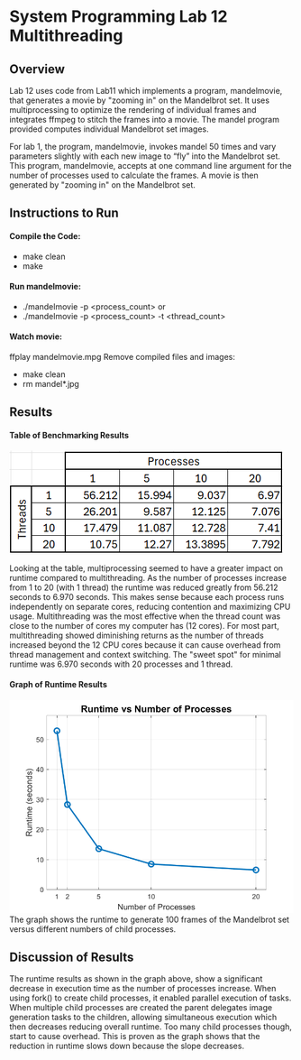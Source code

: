 # System Programming Lab 12 Multithreading

## Overview
Lab 12 uses code from Lab11 which implements a program, mandelmovie, that generates a movie by "zooming in" on the Mandelbrot set. It uses multiprocessing to optimize the rendering of individual frames and integrates ffmpeg to stitch the frames into a movie. The mandel program provided computes individual Mandelbrot set images.

For lab 1, the program, mandelmovie, invokes mandel 50 times and vary parameters slightly with each new image to “fly” into the Mandelbrot set. This program, mandelmovie, accepts at one command line argument for the number of processes used to calculate the frames. A movie is then generated by "zooming in" on the Mandelbrot set. 

## Instructions to Run
#### Compile the Code:
- make clean
- make
#### Run mandelmovie:
- ./mandelmovie -p <process_count>
    or
- ./mandelmovie -p <process_count> -t <thread_count>
#### Watch movie:
ffplay mandelmovie.mpg
Remove compiled files and images:
- make clean
- rm mandel*.jpg


## Results
#### Table of Benchmarking Results
![Processes vs Threads](benchmarkTable.png)

Looking at the table, multiprocessing seemed to have a greater impact on runtime compared to multithreading. As the number of processes increase from 1 to 20 (with 1 thread) the runtime was reduced greatly from 56.212 seconds to 6.970 seconds. This makes sense because each process runs independently on separate cores, reducing contention and maximizing CPU usage. Multithreading was the most effective when the thread count was close to the number of cores my computer has (12 cores). For most part, multithreading showed diminishing returns as the number of threads increased beyond the 12 CPU cores because it can cause overhead from thread management and context switching. The "sweet spot" for minimal runtime was 6.970 seconds with 20 processes and 1 thread.
#### Graph of Runtime Results
![Runtime vs Processes](runtime_plot.png)
The graph shows the runtime to generate 100 frames of the Mandelbrot set versus different numbers of child processes.


## Discussion of Results
The runtime results as shown in the graph above, show a significant decrease in execution time as the number of processes increase. When using fork() to create child processes, it enabled parallel execution of tasks. When multiple child processes are created the parent delegates image generation tasks to the children, allowing simultaneous execution which then decreases reducing overall runtime.
Too many child processes though, start to cause overhead. This is proven as the graph shows that the reduction in runtime slows down because the slope decreases. 
